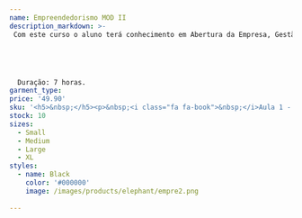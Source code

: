 ```yaml
---
name: Empreendedorismo MOD II
description_markdown: >-
 Com este curso o aluno terá conhecimento em Abertura da Empresa, Gestão de Pessoas, Marketing de Abertura, e muitos outros assuntos que ajudarão em seu aprendizado.





  Duração: 7 horas.
garment_type:
price: '49.90'
sku: '<h5>&nbsp;</h5><p>&nbsp;<i class="fa fa-book">&nbsp;</i>Aula 1 - Abertura da Empresa - Roteiros</p><p>&nbsp;<i class="fa fa-book">&nbsp;</i>Aula 2 - As Leis e Legalização do Negócio - Apresentação</p><p>&nbsp;<i class="fa fa-book">&nbsp;</i>Aula 3 - Localização - Apresentação</p><p>&nbsp;<i class="fa fa-book">&nbsp;</i>Aula 4 - Infraestrutura - Imóvel e Imobilizado</p><p>&nbsp;<i class="fa fa-book">&nbsp;</i>Aula 5 - Gestão de Pessoas - Apresentação</p><p>&nbsp;<i class="fa fa-book">&nbsp;</i>Aula 6 - Marketing da Abertura - Conceitos</p><p>&nbsp;<i class="fa fa-book">&nbsp;</i>Aula 7 - O Dia da Inauguração - Preparação</p>'
stock: 10
sizes:
  - Small
  - Medium
  - Large
  - XL
styles:
  - name: Black
    color: '#000000'
    image: /images/products/elephant/empre2.png
  
---
```

